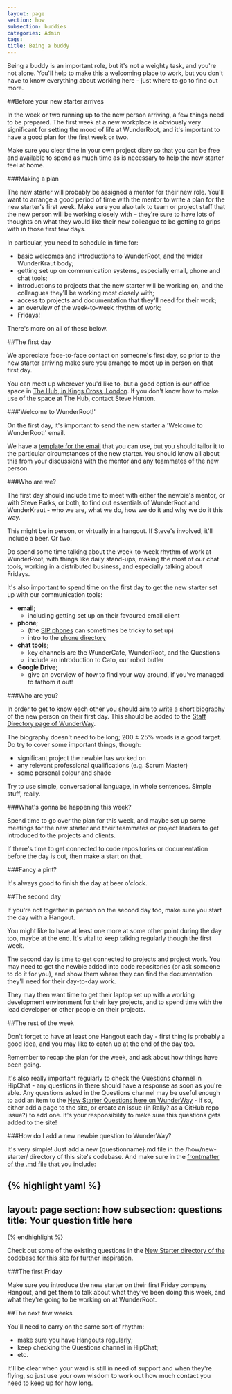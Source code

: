 ```yaml
---
layout: page
section: how
subsection: buddies
categories: Admin
tags:
title: Being a buddy
---
```

Being a buddy is an important role, but it's not a weighty task, and you're not alone. You'll help to make this a welcoming place to work, but you don't have to know everything about working here - just where to go to find out more.

##Before your new starter arrives

In the week or two running up to the new person arriving, a few things need to be prepared. The first week at a new workplace is obviously very significant for setting the mood of life at WunderRoot, and it's important to have a good plan for the first week or two.

Make sure you clear time in your own project diary so that you can be free and available to spend as much time as is necessary to help the new starter feel at home.

###Making a plan

The new starter will probably be assigned a mentor for their new role. You'll want to arrange a good period of time with the mentor to write a plan for the new starter's first week. Make sure you also talk to team or project staff that the new person will be working closely with – they're sure to have lots of thoughts on what they would like their new colleague to be getting to grips with in those first few days.

In particular, you need to schedule in time for:

- basic welcomes and introductions to WunderRoot, and the wider WunderKraut body;
- getting set up on communication systems, especially email, phone and chat tools;
- introductions to projects that the new starter will be working on, and the colleagues they'll be working most closely with;
- access to projects and documentation that they'll need for their work;
- an overview of the week-to-week rhythm of work;
- Fridays!

There's more on all of these below.

##The first day

We appreciate face-to-face contact on someone's first day, so prior to the new starter arriving make sure you arrange to meet up in person on that first day.

You can meet up wherever you'd like to, but a good option is our office space in [The Hub, in Kings Cross, London](http://kingscross.impacthub.net/). If you don't know how to make use of the space at The Hub, contact Steve Hunton.

###'Welcome to WunderRoot!'

On the first day, it's important to send the new starter a 'Welcome to WunderRoot!' email.

We have a [template for the email](https://docs.google.com/a/wunderkraut.com/document/d/12XhM_C_U5hXfCP_UjhxJQCv8v-LhR0pOMPEQJIXQHCA/edit?usp=sharing) that you can use, but you should tailor it to the particular circumstances of the new starter. You should know all about this from your discussions with the mentor and any teammates of the new person.

###Who are we?

The first day should include time to meet with either the newbie's mentor, or with Steve Parks, or both, to find out essentials of WunderRoot and WunderKraut - who we are, what we do, how we do it and why we do it this way.

This might be in person, or virtually in a hangout. If Steve's involved, it'll include a beer. Or two.

Do spend some time talking about the week-to-week rhythm of work at WunderRoot, with things like daily stand-ups, making the most of our chat tools, working in a distributed business, and especially talking about Fridays.

It's also important to spend time on the first day to get the new starter set up with our communication tools:

- **email**;
  - including getting set up on their favoured email client
- **phone**;
  - (the [SIP phones](/how/sip-phone-setup/) can sometimes be tricky to set up)
  - intro to the [phone directory](/who/wr-phone-directory/)
- **chat tools**;
  - key channels are the WunderCafe, WunderRoot, and the Questions
  - include an introduction to Cato, our robot butler
- **Google Drive**;
  - give an overview of how to find your way around, if you've managed to fathom it out!

###Who are you?

In order to get to know each other you should aim to write a short biography of the new person on their first day. This should be added to the [Staff Directory page of WunderWay](/who/).

The biography doesn't need to be long; 200 ± 25% words is a good target. Do try to cover some important things, though:

- significant project the newbie has worked on
- any relevant professional qualifications (e.g. Scrum Master)
- some personal colour and shade

Try to use simple, conversational language, in whole sentences. Simple stuff, really.

###What's gonna be happening this week?

Spend time to go over the plan for this week, and maybe set up some meetings for the new starter and their teammates or project leaders to get introduced to the projects and clients.

If there's time to get connected to code repositories or documentation before the day is out, then make a start on that.

###Fancy a pint?

It's always good to finish the day at beer o'clock.

##The second day

If you're not together in person on the second day too, make sure you start the day with a Hangout.

You might like to have at least one more at some other point during the day too, maybe at the end. It's vital to keep talking regularly though the first week.

The second day is time to get connected to projects and project work. You may need to get the newbie added into code repositories (or ask someone to do it for you), and show them where they can find the documentation they'll need for their day-to-day work.

They may then want time to get their laptop set up with a working development environment for their key projects, and to spend time with the lead developer or other people on their projects.

##The rest of the week

Don't forget to have at least one Hangout each day - first thing is probably a good idea, and you may like to catch up at the end of the day too.

Remember to recap the plan for the week, and ask about how things have been going.

It's also really important regularly to check the Questions channel in HipChat - any questions in there should have a response as soon as you're able. Any questions asked in the Questions channel may be useful enough to add an item to the [New Starter Questions here on WunderWay](how/new-starter/questions/) - if so, either add a page to the site, or create an issue (in Rally? as a GitHub repo issue?) to add one. It's your responsibility to make sure this questions gets added to the site!

###How do I add a new newbie question to WunderWay?

It's very simple! Just add a new {questionname}.md file in the /how/new-starter/ directory of this site's codebase. And make sure in the [frontmatter of the .md file](http://jekyllrb.com/docs/frontmatter/) that you include:

{% highlight yaml %}
---
layout: page
section: how
subsection: questions
title: Your question title here
---
{% endhighlight %}

Check out some of the existing questions in the [New Starter directory of the codebase for this site](https://github.com/WunderRoot/WunderWay/tree/gh-pages/how/new-starter) for further inspiration.

###The first Friday

Make sure you introduce the new starter on their first Friday company Hangout, and get them to talk about what they've been doing this week, and what they're going to be working on at WunderRoot.

##The next few weeks

You'll need to carry on the same sort of rhythm:

- make sure you have Hangouts regularly;
- keep checking the Questions channel in HipChat;
- etc.

It'll be clear when your ward is still in need of support and when they're flying, so just use your own wisdom to work out how much contact you need to keep up for how long.
